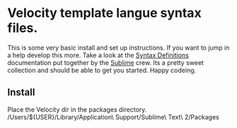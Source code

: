 # Velocity template langue syntax files.
This is some very basic install and set up instructions.
If you want to jump in a help develop this more. Take a look at the [Syntax Definitions](http://sublimetext.info/docs/en/extensibility/syntaxdefs.html) documentation put together by the [Sublime](http://sublimetext.info/) crew. Its a pretty sweet collection and should be able to get you started. Happy codeing.

## Install
Place the Velocity dir in the packages directory.
	/Users/${USER}/Library/Application\ Support/Sublime\ Text\ 2/Packages
